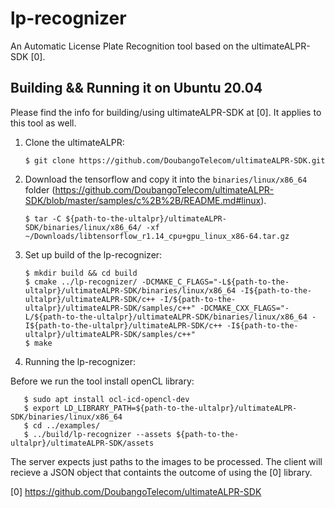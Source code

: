 # lp-recognizer
An Automatic License Plate Recognition tool based on the ultimateALPR-SDK [0].

## Building && Running it on Ubuntu 20.04
Please find the info for building/using ultimateALPR-SDK at [0]. It applies to this tool as well.

1) Clone the ultimateALPR:

       $ git clone https://github.com/DoubangoTelecom/ultimateALPR-SDK.git

2) Download the tensorflow and copy it into the `binaries/linux/x86_64` folder (https://github.com/DoubangoTelecom/ultimateALPR-SDK/blob/master/samples/c%2B%2B/README.md#linux).

       $ tar -C ${path-to-the-ultalpr}/ultimateALPR-SDK/binaries/linux/x86_64/ -xf ~/Downloads/libtensorflow_r1.14_cpu+gpu_linux_x86-64.tar.gz

3) Set up build of the lp-recognizer:

       $ mkdir build && cd build
       $ cmake ../lp-recognizer/ -DCMAKE_C_FLAGS="-L${path-to-the-ultalpr}/ultimateALPR-SDK/binaries/linux/x86_64 -I${path-to-the-ultalpr}/ultimateALPR-SDK/c++ -I/${path-to-the-ultalpr}/ultimateALPR-SDK/samples/c++" -DCMAKE_CXX_FLAGS="-L/${path-to-the-ultalpr}/ultimateALPR-SDK/binaries/linux/x86_64 -I${path-to-the-ultalpr}/ultimateALPR-SDK/c++ -I${path-to-the-ultalpr}/ultimateALPR-SDK/samples/c++"
       $ make

4) Running the lp-recognizer:

Before we run the tool install openCL library:

       $ sudo apt install ocl-icd-opencl-dev
       $ export LD_LIBRARY_PATH=${path-to-the-ultalpr}/ultimateALPR-SDK/binaries/linux/x86_64
       $ cd ../examples/
       $ ../build/lp-recognizer --assets ${path-to-the-ultalpr}/ultimateALPR-SDK/assets

The server expects just paths to the images to be processed. The client will recieve a JSON object that containts the outcome of using the [0] library.

[0] https://github.com/DoubangoTelecom/ultimateALPR-SDK
